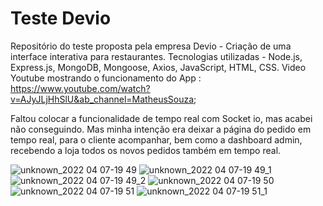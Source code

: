 # Teste Devio
 Repositório do teste proposta pela empresa Devio - Criação de uma interface interativa para restaurantes.
 Tecnologias utilizadas - Node.js, Express.js, MongoDB, Mongoose, Axios, JavaScript, HTML, CSS.
 Video Youtube mostrando o funcionamento do App : https://www.youtube.com/watch?v=AJyJLjHhSlU&ab_channel=MatheusSouza;
 
Faltou colocar a funcionalidade de tempo real com Socket io, mas acabei não conseguindo. Mas minha intenção era deixar a página do pedido em tempo real, para o cliente acompanhar, bem como a dashboard admin, recebendo a loja todos os novos pedidos também em tempo real.

![unknown_2022 04 07-19 49](https://user-images.githubusercontent.com/100682248/162332357-e4161506-4491-488b-ae2a-33dc6fa8ce1d.png)
![unknown_2022 04 07-19 49_1](https://user-images.githubusercontent.com/100682248/162332359-c0ffc838-f814-4b8f-b2b2-d8f18a181139.png)
![unknown_2022 04 07-19 49_2](https://user-images.githubusercontent.com/100682248/162332363-810af97e-81c9-437d-918c-facdc7cee08b.png)
![unknown_2022 04 07-19 50](https://user-images.githubusercontent.com/100682248/162332366-a9c8c4f6-f83c-4374-a957-5e93d4769d7c.png)
![unknown_2022 04 07-19 51](https://user-images.githubusercontent.com/100682248/162332371-4b0a7836-307f-4a6e-87ea-c4cc5370f803.png)
![unknown_2022 04 07-19 51_1](https://user-images.githubusercontent.com/100682248/162332374-41d1c768-0441-4fe0-8d45-26f9b2e11823.png)
